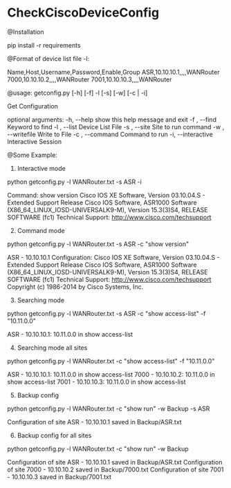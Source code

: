 # CheckCiscoDeviceConfig
@Installation

pip install -r requirements

@Format of device list file -l:

Name,Host,Username,Password,Enable,Group
ASR,10.10.10.1,,,,WANRouter
7000,10.10.10.2,,,,WANRouter
7001,10.10.10.3,,,,WANRouter

@usage: getconfig.py [-h] [-f] -l  [-s] [-w] [-c  | -i]

Get Configuration

optional arguments:
  -h, --help         show this help message and exit
  -f , --find        Keyword to find
  -l , --list        Device List File
  -s , --site        Site to run command
  -w , --writefile   Write to File
  -c , --command     Command to run
  -i, --interactive  Interactive Session

@Some Example:

1. Interactive mode

python getconfig.py -l WANRouter.txt -s ASR -i

Command: show version
Cisco IOS XE Software, Version 03.10.04.S - Extended Support Release
Cisco IOS Software, ASR1000 Software (X86_64_LINUX_IOSD-UNIVERSALK9-M), Version 15.3(3)S4, RELEASE SOFTWARE (fc1)
Technical Support: http://www.cisco.com/techsupport
<omitted>

2. Command mode

python getconfig.py -l WANRouter.txt -s ASR -c "show version"

ASR - 10.10.10.1 Configuration:
Cisco IOS XE Software, Version 03.10.04.S - Extended Support Release
Cisco IOS Software, ASR1000 Software (X86_64_LINUX_IOSD-UNIVERSALK9-M), Version 15.3(3)S4, RELEASE SOFTWARE (fc1)
Technical Support: http://www.cisco.com/techsupport
Copyright (c) 1986-2014 by Cisco Systems, Inc.
<omitted>

3. Searching mode

python getconfig.py -l WANRouter.txt -s ASR -c "show access-list" -f "10.11.0.0"

ASR - 10.10.10.1: 10.11.0.0 in show access-list

4. Searching mode all sites

python getconfig.py -l WANRouter.txt -c "show access-list" -f "10.11.0.0"

ASR - 10.10.10.1: 10.11.0.0 in show access-list
7000 - 10.10.10.2: 10.11.0.0 in show access-list
7001 - 10.10.10.3: 10.11.0.0 in show access-list

5. Backup config

python getconfig.py -l WANRouter.txt -c "show run" -w Backup -s ASR

Configuration of site ASR - 10.10.10.1 saved in Backup/ASR.txt

6. Backup config for all sites

python getconfig.py -l WANRouter.txt -c "show run" -w Backup 

Configuration of site ASR - 10.10.10.1 saved in Backup/ASR.txt
Configuration of site 7000 - 10.10.10.2 saved in Backup/7000.txt
Configuration of site 7001 - 10.10.10.3 saved in Backup/7001.txt


